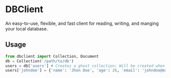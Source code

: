 # DBClient
An easy-to-use, flexible, and fast client for reading, writing, and manging your local database.

## Usage
```py
from dbclient import Collection, Document
db = Collection('/path/to/db')
users = db['users'] # Creates a ghost collection; Will be created when sub-document is written
users['johndoe'] = {'name': 'Jhon Doe', 'age': 26, 'email': 'johndoe@example.com'} # Creates a document with contents
```
